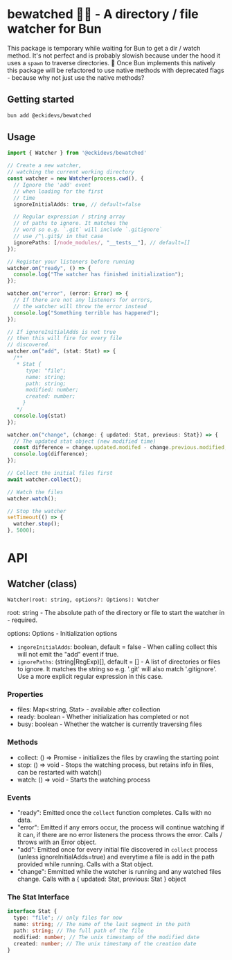 # bewatched 🧙‍♀️ - A directory / file watcher for Bun

This package is temporary while waiting for Bun to get a dir / watch method. It's not perfect and is probably slowish because under the hood it uses a `spawn` to traverse directories. 🤡 Once Bun implements this natively this package will be refactored to use native methods with deprecated flags - because why not just use the native methods?

## Getting started

```bash
bun add @eckidevs/bewatched
```

## Usage

```ts
import { Watcher } from '@eckidevs/bewatched'

// Create a new watcher,
// watching the current working directory
const watcher = new Watcher(process.cwd(), {
  // Ignore the 'add' event
  // when loading for the first
  // time
  ignoreInitialAdds: true, // default=false

  // Regular expression / string array
  // of paths to ignore. It matches the
  // word so e.g. `.git` will include `.gitignore`
  // use /^\.git$/ in that case
  ignorePaths: [/node_modules/, "__tests__"], // default=[]
});

// Register your listeners before running
watcher.on("ready", () => {
  console.log("The watcher has finished initialization");
});

watcher.on("error", (error: Error) => {
  // If there are not any listeners for errors,
  // the watcher will throw the error instead
  console.log("Something terrible has happened");
});

// If ignoreInitialAdds is not true
// then this will fire for every file
// discovered.
watcher.on("add", (stat: Stat) => {
  /**
   * Stat {
      type: "file";
      name: string;
      path: string;
      modified: number;
      created: number;
     }
   */
  console.log(stat)
});

watcher.on("change", (change: { updated: Stat, previous: Stat}) => {
  // The updated stat object (new modified time)
  const difference = change.updated.modifed - change.previous.modified;
  console.log(difference);
});

// Collect the initial files first
await watcher.collect();

// Watch the files
watcher.watch();

// Stop the watcher
setTimeout(() => {
  watcher.stop();
}, 5000);
```

# API

## Watcher (class)


`Watcher(root: string, options?: Options): Watcher`

root: string - The absolute path of the directory or file to start the watcher in - required.

options: Options - Initialization options
  - `ingoreInitialAdds`: boolean, default = false - When calling collect this will not emit the "add" event if true.
  - `ignorePaths`: (string|RegExp)[], default = [] - A list of directories or files to ignore. It matches the string so e.g. '.git' will also match '.gitignore'. Use a more explicit regular expression in this case.


### Properties

- files: Map<string, Stat> - available after collection
- ready: boolean - Whether initialization has completed or not
- busy: boolean - Whether the watcher is currently traversing files

### Methods

- collect: () => Promise<void> - initializes the files by crawling the starting point
- stop: () => void - Stops the watching process, but retains info in files, can be restarted with watch()
- watch: () => void - Starts the watching process

### Events

- "ready": Emitted once the `collect` function completes. Calls with no data.
- "error": Emitted if any errors occur, the process will continue watching if it can, if there are no error listeners the process throws the error. Calls / throws with an Error object.
- "add": Emitted once for every initial file discovered in `collect` process (unless ignoreInitialAdds=true) and everytime a file is add in the path provided while running. Calls with a Stat object.
- "change": Emmitted while the watcher is running and any watched files change. Calls with a { updated: Stat, previous: Stat } object


### The Stat Interface

```ts
interface Stat {
  type: "file"; // only files for now
  name: string; // The name of the last segment in the path
  path: string; // The full path of the file
  modified: number; // The unix timestamp of the modified date
  created: number; // The unix timestamp of the creation date
}
```

